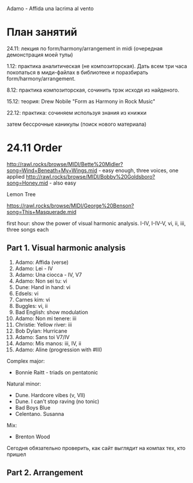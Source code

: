 

Adamo - Affida una lacrima al vento

# План занятий 

24.11: лекция по form/harmony/arrangement in midi (очередная демонстрация моей тулы)

1.12: практика аналитическая (не композиторская). Дать всем три часа покопаться в миди-файлах в библиотеке и поразбирать form/harmony/arrangement.

8.12: практика композиторская, сочинить трэк исходя из найденого.

15.12: теория: Drew Nobile "Form as Harmony in Rock Music"

22.12: практика: сочиняем используя знания из книжки

затем бессрочные каникулы (поиск нового материала)

# 24.11 Order

http://rawl.rocks/browse/MIDI/Bette%20Midler?song=Wind+Beneath+My+Wings.mid - easy enough, three voices, one applied
http://rawl.rocks/browse/MIDI/Bobby%20Goldsboro?song=Honey.mid - also easy


Lemon Tree

https://rawl.rocks/browse/MIDI/George%20Benson?song=This+Masquerade.mid

first hour: show the power of visual harmonic analysis. I-IV, I-IV-V, vi, ii, iii, three songs each


## Part 1. Visual harmonic analysis


1. Adamo: Affida (verse)
2. Adamo: Lei - IV
3. Adamo: Una ciocca - IV, V7
6. Adamo: Non sei tu: vi
7. Dune: Hand in hand: vi
8. Edsels: vi
9. Carnes kim: vi
10. Buggles: vi, ii
11. Bad English: show modulation
5. Adamo: Non mi tenere: iii
6. Christie: Yellow river: iii
7. Bob Dylan: Hurricane
8. Adamo: Sans toi V7/IV
1. Adamo: Mis manos: iii, IV, ii
2. Adamo: Aline (progression with #III)

Complex major:
- Bonnie Raitt - triads on pentatonic


Natural minor:
- Dune. Hardcore vibes (v, VII)
- Dune. I can't stop raving (no tonic)
- Bad Boys Blue
- Celentano. Susanna

Mix:
- Brenton Wood


Сегодня обязательно проверить, как сайт выглядит на компах тех, кто пришел

## Part 2. Arrangement

